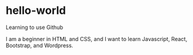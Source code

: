 # hello-world
Learning to use Github

I am a beginner in HTML and CSS, and I want to learn Javascript, React, Bootstrap, and Wordpress.
